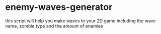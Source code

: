 # enemy-waves-generator
this script will help you make waves to your 2D game including the wave name, zombie type and the amount of enemies
